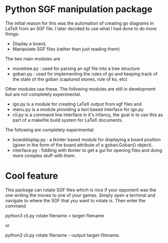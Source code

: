 Python SGF manipulation package
===============================
The initial reason for this was the automation of creating go diagrams in LaTeX
from an SGF file.  I later decided to use what I had done to do more things:
* Display a board,
* Manipulate SGF files (rather than just reading them)

The two main modules are 
* movetree.py : used for parsing an sgf file into a tree structure
* goban.py : used for implementing the rules of go and keeping track of the
  state of the goban (captured stones, rule of ko, etc)

Other modules use these.  The following modules are still in development but are
not completely experimental.
* igo.py is a module for creating LaTeX output from sgf files and
* menu.py is a module providing a text based interface for igo.py
* cli.py is a command line interface in it's infancy, the goal is to use
  this as part of a makefile build system for LaTeX documents.

The following are completely experimental:
* boarddisplay.py : a tkinter based module for displaying a board position
  (given in the form of the board attribute of a goban.Goban() object).
* interface.py : fiddling with tkinter to get a gui for opening files and
  doing more complex stuff with them.

Cool feature
============

This package can rotate SGF files which is nice if your opponent was the one
writing the moves to one of your games.  Simply open a terminal and navigate to
where the SGF that you want to rotate is.  Then enter the command

python3 cli.py rotate filename > target-filename

or

python3 cli.py rotate filename --output target-filename.




